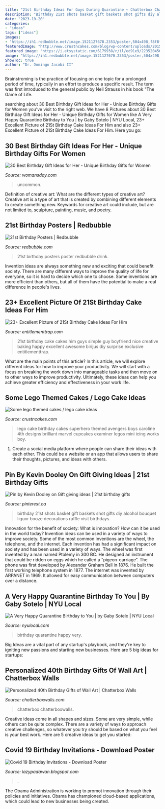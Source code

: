 ```yaml
---
title: "21st Birthday Ideas For Guys During Quarantine ~ Chatterbox Chatterboxwalls"
description: "Birthday 21st shots basket gift baskets shot gifts diy alcohol bouquet liquor booze decorations raffle visit birthdays"
date: "2023-10-20"
categories:
- "ideas"
tags: ["ideas"]
images:
- "https://ih1.redbubble.net/image.1521127670.2353/poster,504x498,f8f8f8-pad,600x600,f8f8f8.jpg"
featuredImage: "http://www.crustncakes.com/blog/wp-content/uploads/2015/07/7cf66d21b9727f4d663df8406ea766c6.jpg"
featured_image: "https://i.etsystatic.com/6179938/r/il/ed91e9/2235204568/il_570xN.2235204568_1x3q.jpg"
image: "https://ih1.redbubble.net/image.1521127670.2353/poster,504x498,f8f8f8-pad,600x600,f8f8f8.jpg"
ShowToc: true
author: "Dr. Domingo Jacobi II"
---
```



Brainstroming is the practice of focusing on one topic for a prolonged period of time, typically in an effort to produce a specific result. The term was first introduced to the general public by Neil Strauss in his book "The Game of Life.

	

		
searching about 30 Best Birthday Gift Ideas for Her - Unique Birthday Gifts for Women you've visit to the right web. We have 8 Pictures about 30 Best Birthday Gift Ideas for Her - Unique Birthday Gifts for Women like A Very Happy Quarantine Birthday to You | by Gaby Sotelo | NYU Local, 23+ Excellent Picture of 21St Birthday Cake Ideas For Him and also 23+ Excellent Picture of 21St Birthday Cake Ideas For Him. Here you go:
		
    
## 30 Best Birthday Gift Ideas For Her - Unique Birthday Gifts For Women

<img loading=lazy src="https://hips.hearstapps.com/hmg-prod.s3.amazonaws.com/images/birthday-gifts-for-her-1599598362.jpg?crop=0.511xw:0.715xh;0,0.249xh&amp;resize=640:*" onerror="this.onerror=null;this.src='https://tse4.mm.bing.net/th?id=OIP.-kn2Vs5pHwTQHSnrxIvLVwHaHZ&amp;pid=15.1';" alt="30 Best Birthday Gift Ideas for Her - Unique Birthday Gifts for Women">

_Source: womansday.com_

>uncommon. 

	

Definition of creative art: What are the different types of creative art?
Creative art is a type of art that is created by combining different elements to create something new. Keywords for creative art could include, but are not limited to, sculpture, painting, music, and poetry.

    
## 21st Birthday Posters | Redbubble

<img loading=lazy src="https://ih1.redbubble.net/image.1521127670.2353/poster,504x498,f8f8f8-pad,600x600,f8f8f8.jpg" onerror="this.onerror=null;this.src='https://tse3.mm.bing.net/th?id=OIP.NbqwFZmvdUqcba8rf5m0lwHaHa&amp;pid=15.1';" alt="21st Birthday Posters | Redbubble">

_Source: redbubble.com_

>21st birthday posters poster redbubble drink. 

	

Invention ideas are always something new and exciting that could benefit society. There are many different ways to improve the quality of life for everyone, so it is hard to decide which one to choose. Some inventions are more efficient than others, but all of them have the potential to make a real difference in people's lives.

    
## 23+ Excellent Picture Of 21St Birthday Cake Ideas For Him

<img loading=lazy src="https://i1.wp.com/entitlementtrap.com/wp-content/uploads/21st-birthday-cake-ideas-for-him-simple-but-nice-cake-for-guys-21st-birthday-baking-pinterest.jpg?w=640" onerror="this.onerror=null;this.src='https://tse2.mm.bing.net/th?id=OIP.TDMzLNphGF3Uxk7D7YrbhQHaJ3&amp;pid=15.1';" alt="23+ Excellent Picture of 21St Birthday Cake Ideas For Him">

_Source: entitlementtrap.com_

>21st birthday cake cakes him guys simple guy boyfriend nice creative baking happy excellent awesome birijus diy surprise exclusive entitlementtrap. 

	

What are the main points of this article?
In this article, we will explore different ideas for how to improve your productivity. We will start with a focus on breaking the work down into manageable tasks and then move on to other ways to improve productivity. Ultimately, these ideas can help you achieve greater efficiency and effectiveness in your work life.

    
## Some Lego Themed Cakes / Lego Cake Ideas

<img loading=lazy src="http://www.crustncakes.com/blog/wp-content/uploads/2015/07/7cf66d21b9727f4d663df8406ea766c6.jpg" onerror="this.onerror=null;this.src='https://tse1.mm.bing.net/th?id=OIP.AMoj52Yti_3XMfMQ7Wdc4wHaJ3&amp;pid=15.1';" alt="Some lego themed cakes / lego cake ideas">

_Source: crustncakes.com_

>lego cake birthday cakes superhero themed avengers boys caroline 4th designs brilliant marvel cupcakes examiner legos mini icing works boy. 

	

1. Create a social media platform where people can share their ideas with each other. This could be a website or an app that allows users to share their thoughts, pictures, and ideas with others. 

    
## Pin By Kevin Dooley On Gift Giving Ideas | 21st Birthday Gifts

<img loading=lazy src="https://i.pinimg.com/originals/87/f4/f7/87f4f73812ffac7dcbd3a23db9cc1ceb.jpg" onerror="this.onerror=null;this.src='https://tse3.mm.bing.net/th?id=OIP._j76CPl7grPSdeD3KPMZOwHaJ4&amp;pid=15.1';" alt="Pin by Kevin Dooley on Gift giving ideas | 21st birthday gifts">

_Source: pinterest.ca_

>birthday 21st shots basket gift baskets shot gifts diy alcohol bouquet liquor booze decorations raffle visit birthdays. 

	

Innovation for the benefit of society: What is innovation? How can it be used in the world today?
Invention ideas can be used in a variety of ways to improve society. Some of the most common inventions are the wheel, the telephone, and the internet. Each invention has had a significant impact on society and has been used in a variety of ways. The wheel was first invented by a man named Ptolemy in 300 BC. He designed an instrument that could be ridden on eggs which he called a “pigeon-carriage”. The phone was first developed by Alexander Graham Bell in 1876. He built the first working telephone system in 1877. The internet was invented by ARPANET in 1969. It allowed for easy communication between computers over a distance.

    
## A Very Happy Quarantine Birthday To You | By Gaby Sotelo | NYU Local

<img loading=lazy src="https://miro.medium.com/max/478/1*mp1L3i8_BZd-CUd7XamqTw.png" onerror="this.onerror=null;this.src='https://tse3.mm.bing.net/th?id=OIP.Jfka9pkjgnyX3pw4DVoZagHaFX&amp;pid=15.1';" alt="A Very Happy Quarantine Birthday to You | by Gaby Sotelo | NYU Local">

_Source: nyulocal.com_

>birthday quarantine happy very. 

	

Big Ideas are a vital part of any startup's playbook, and they're key to igniting new passions and starting new businesses. Here are 5 big ideas for startups: 

    
## Personalized 40th Birthday Gifts Of Wall Art | Chatterbox Walls

<img loading=lazy src="http://www.chatterboxwalls.com/images/examples/40th/her/40th-birthday-gift-for-her-personalized-print.jpg" onerror="this.onerror=null;this.src='https://tse2.mm.bing.net/th?id=OIP.UAosPgnb9TRtlsKRjs0pUQHaHa&amp;pid=15.1';" alt="Personalized 40th Birthday Gifts of Wall Art | Chatterbox Walls">

_Source: chatterboxwalls.com_

>chatterbox chatterboxwalls. 

	

Creative ideas come in all shapes and sizes. Some are very simple, while others can be quite complex. There are a variety of ways to approach creative challenges, so whatever you try should be based on what you feel is your best work. Here are 5 creative ideas to get you started: 

    
## Covid 19 Birthday Invitations - Download Poster

<img loading=lazy src="https://i.etsystatic.com/6179938/r/il/ed91e9/2235204568/il_570xN.2235204568_1x3q.jpg" onerror="this.onerror=null;this.src='https://tse2.mm.bing.net/th?id=OIP.7MRkwIdUogZy8_Ao-UMubwHaGo&amp;pid=15.1';" alt="Covid 19 Birthday Invitations - Download Poster">

_Source: lazypadawan.blogspot.com_

>. 

	

The Obama Administration is working to promot innovation through their policies and initiatives. Obama has championed cloud-based applications, which could lead to new businesses being created.

